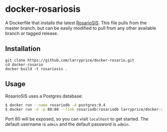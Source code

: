 docker-rosariosis
=================

A Dockerfile that installs the latest [RosarioSIS](http://www.rosariosis.org/). This file pulls from the master branch, but can be easily modified to pull from any other available branch or tagged release.

## Installation

```
git clone https://github.com/larryprice/docker-rosario.git
cd docker-rosario
docker build -t rosariosis .
```

## Usage

RosarioSIS uses a Postgres database:

``` bash
$ docker run --name rosariodb -d postgres:9.4
$ docker run -d -p 80:80 --link rosariodb:rosariodb larryprice/docker-rosario
```

Port 80 will be exposed, so you can visit `localhost` to get started. The default username is `admin` and the default password is `admin`.
